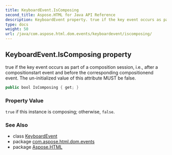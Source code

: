```yaml
---
title: KeyboardEvent.IsComposing
second_title: Aspose.HTML for Java API Reference
description: KeyboardEvent property. true if the key event occurs as part of a composition session i.e. after a compositionstart event and before the corresponding compositionend event. The un-initialized value of this attribute MUST be false
type: docs
weight: 50
url: /java/com.aspose.html.dom.events/keyboardevent/iscomposing/
---
```

## KeyboardEvent.IsComposing property

true if the key event occurs as part of a composition session, i.e., after a compositionstart event and before the corresponding compositionend event. The un-initialized value of this attribute MUST be false.

```java
public bool IsComposing { get; }
```

### Property Value

`true` if this instance is composing; otherwise, `false`.

### See Also

* class [KeyboardEvent](../)
* package [com.aspose.html.dom.events](../../keyboardevent/)
* package [Aspose.HTML](../../../)
